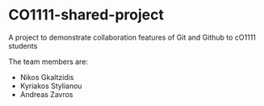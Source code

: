 # CO1111-shared-project
A project to demonstrate collaboration features of Git and Github to cO1111 students 

The team members are: 
- Nikos Gkaltzidis
- Kyriakos Stylianou
- Andreas Zavros
